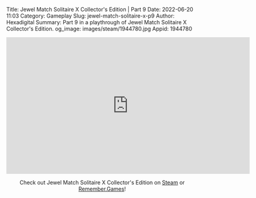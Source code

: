Title: Jewel Match Solitaire X Collector's Edition | Part 9
Date: 2022-06-20 11:03
Category: Gameplay
Slug: jewel-match-solitaire-x-p9
Author: Hexadigital
Summary: Part 9 in a playthrough of Jewel Match Solitaire X Collector's Edition.
og_image: images/steam/1944780.jpg
Appid: 1944780

<center><iframe src="https://www.youtube.com/embed/jG0MSfVyDec?feature=oembed" allow="accelerometer; autoplay; encrypted-media; gyroscope; picture-in-picture" width="640" height="360" frameborder="0"></iframe>

Check out Jewel Match Solitaire X Collector's Edition on [Steam](https://store.steampowered.com/app/1944780/?curator_clanid=34633900) or [Remember.Games](https://remember.games/game/5936/)!</center>

